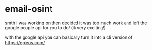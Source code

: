# email-osint
smth i was working on then decided it was too much work and left the google people api for you to do! (ik very exciting!)

with the google api you can basically turn it into a cli version of <https://epieos.com/>
